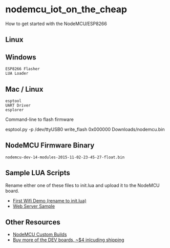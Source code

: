 # nodemcu_iot_on_the_cheap
How to get started with the NodeMCU/ESP8266


## Linux

## Windows

    ESP8266 Flasher
    LUA Loader 

## Mac / Linux

    esptool
    UART Driver
    esplorer 

Command-line to flash firmware

esptool.py -p /dev/ttyUSB0 write_flash 0x000000 Downloads/nodemcu.bin


## NodeMCU Firmware Binary

    nodemcu-dev-14-modules-2015-11-02-23-45-27-float.bin 

## Sample LUA Scripts
Rename either one of these files to init.lua and upload it to the NodeMCU board.
 * [First Wifi Demo (rename to init.lua)](https://gist.github.com/robertfoss/2291a9beb9bb889acc8b/raw/5d0d6b7eba2021401cde19abd11e9accd3807477/get_ip.lua)
 * [Web Server Sample](https://gist.github.com/robertfoss/2291a9beb9bb889acc8b/raw/5d0d6b7eba2021401cde19abd11e9accd3807477/webserver.lua)

## Other Resources

 * [NodeMCU Custom Builds](http://frightanic.com/nodemcu-custom-build/)
 * [Buy more of the DEV boards, ~$4 inlcuding shipping](http://www.aliexpress.com/item/New-Wireless-module-NodeMcu-Lua-WIFI-Internet-of-Things-development-board-based-ESP8266-with-pcb-Antenna/32299982691.html?ws_ab_test=searchweb201556_6,searchweb201644_1_79_78_77_82_80_62_81,searchweb201560_4)
